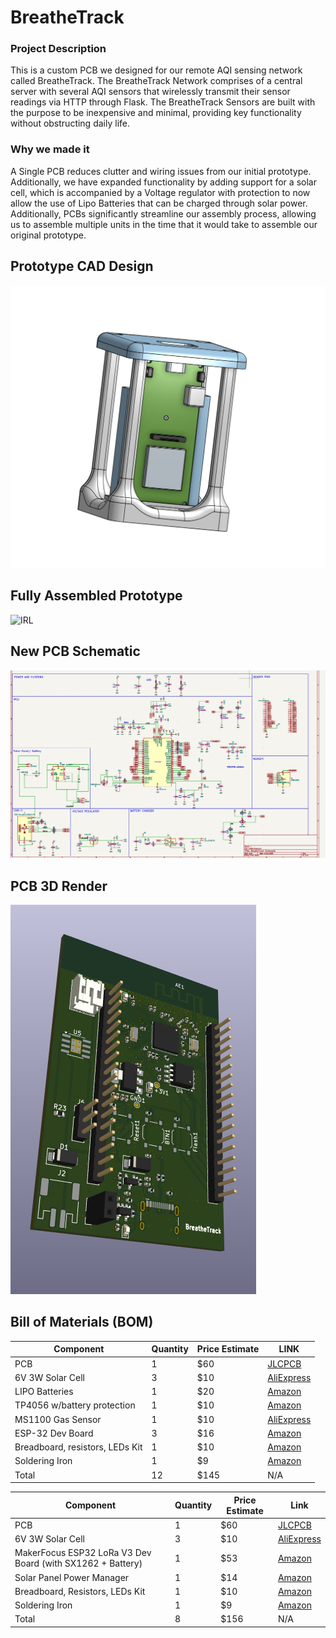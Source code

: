 # BreatheTrack

### Project Description

This is a custom PCB we designed for our remote AQI sensing network called BreatheTrack. The BreatheTrack Network comprises of a central server with several AQI sensors that wirelessly transmit their sensor readings via HTTP through Flask. The BreatheTrack Sensors are built with the purpose to be inexpensive and minimal, providing key functionality without obstructing daily life.  

### Why we made it

A Single PCB reduces clutter and wiring issues from our initial prototype. Additionally, we have expanded functionality by adding support for a solar cell, which is accompanied by a Voltage regulator with protection to now allow the use of Lipo Batteries that can be charged through solar power. Additionally, PCBs significantly streamline our assembly process, allowing us to assemble multiple units in the time that it would take to assemble our original prototype. 


## Prototype CAD Design
![CAD](img/prototypecad.png)

## Fully Assembled Prototype 
![IRL](https://github.com/user-attachments/assets/fca9da71-7108-41bc-889d-3d14d4a01c25)

## New PCB Schematic
![Schematic](img/schematic.png)

## PCB 3D Render
![Board 3D](img/BreatheTrackBoard.png)

## Bill of Materials (BOM)

| Component                    | Quantity  | Price Estimate   | LINK               |
|------------------------------|-----------|------------------|--------------------|
| PCB                          | 1         | $60              | [JLCPCB](https://jlcpcb.com) |
| 6V 3W Solar Cell             | 3         | $10              | [AliExpress](https://www.aliexpress.us/item/3256807383974087.html?spm=a2g0o.productlist.main.1.35f3Ha3VHa3VaC&algo_pvid=d887562b-9add-46a8-9f8c-ddd5e3ba4c47&algo_exp_id=d887562b-9add-46a8-9f8c-ddd5e3ba4c47-0&pdp_ext_f=%7B%22order%22%3A%2225%22%2C%22eval%22%3A%221%22%7D&pdp_npi=4%40dis%21USD%213.50%213.08%21%21%213.50%213.08%21%40210318c317513249961495827e6246%2112000043061129476%21sea%21US%210%21ABX&curPageLogUid=cN9vS2Gpiolg&utparam-url=scene%3Asearch%7Cquery_from%3A) |
| LIPO Batteries               | 1         | $20              | [Amazon](https://www.amazon.com/MakerFocus-Rechargeable-Protection-Insulated-Development/dp/B0DK5BBKM5/ref=sr_1_1_sspa?crid=33OQHGAFZKI41&dib=eyJ2IjoiMSJ9.WxjcX56NXHt9QLH11mWqUr8ah2V-7YexDvRKFDypc_Ste3FNB4DZ87XmCklSCc_GQYk6X1cDK8Cr5RUoYhj4e8t50Zf1cUL4o1LINEvV78wg4Dr1zuqhdKYXm2TQeQ0o4MaYty67VVWkN8jyuigbkru99FalspddWxXD04Dsw-BlHhMRHNqKP_Z2K0Y9n930V-HqrzbBxV_xQp6gfhpZywY1I5s8BPuP8aNRSCHi-GyH2L-rwyq0ctQthRYZ7-H5hJHlxuBUmQjVDZSdlcYHdbHBwUt111QhPSkvP6DWJZo.m9foLkYSE_QwVjHuxX19zQt3dcjnOkfhIvHlSeVZYOQ&dib_tag=se&keywords=lipo%2Brechargeable%2Bbattery&qid=1751325128&sprefix=lipo%2Brecharg%2Bbattery%2Caps%2C727&sr=8-1-spons&sp_csd=d2lkZ2V0TmFtZT1zcF9hdGY&th=1) 
| TP4056 w/battery protection  | 1         | $10              | [Amazon](https://www.amazon.com/HiLetgo-Lithium-Charging-Protection-Functions/dp/B07PKND8KG/ref=sr_1_4?crid=1ZFK4LYI1WHD9&dib=eyJ2IjoiMSJ9.ya4DP46mvuUo9crjEmtl4cTs2D8GLBpbhxoat9FqxYarHE1xFFHvcrgYH1FbPZ4ZI6IOwfmxJ8ejFaFwloL7ypq0CwSoIccLmFvO5kScJE8X9u_NYNoeAWAJSC-wc2I_1APw7RsI5PV4-wk3H26Dqq2d8jViBEhCc49-d9JvBYAm_0DTEOPtzJUxQ-mPXUdTFD_-QO15r9RZ7VVP2K23sXtUhe-JJP1np1_op34yDBA.VhGV2hSfPTVJdioUXrRYrAzYh-SPukpoKlOSz5Y1b6o&dib_tag=se&keywords=tp4056+with+jst+and+protection&qid=1751325559&sprefix=tp4056+with+jst+and+protectio%2Caps%2C196&sr=8-4)| 
| MS1100 Gas Sensor            | 1         | $10              | [AliExpress](https://www.aliexpress.us/item/3256807137876184.html?spm=a2g0o.productlist.main.8.2ae16874iz54fJ&aem_p4p_detail=202506301627332151353802599940000572471&algo_pvid=87008f3a-64e3-412a-9294-49f03c961bdc&algo_exp_id=87008f3a-64e3-412a-9294-49f03c961bdc-7&pdp_ext_f=%7B%22order%22%3A%2219%22%2C%22eval%22%3A%221%22%7D&pdp_npi=4%40dis%21USD%2119.56%2112.56%21%21%21139.30%2189.44%21%402103010b17513260532001920e23ba%2112000040264201244%21sea%21US%210%21ABX&curPageLogUid=iq4k9BI5Jmd1&utparam-url=scene%3Asearch%7Cquery_from%3A&search_p4p_id=202506301627332151353802599940000572471_2#nav-review)|
| ESP-32 Dev Board             | 3         | $16              | [Amazon](https://www.amazon.com/ESP-WROOM-32-Development-Microcontroller-Integrated-Compatible/dp/B08D5ZD528/ref=sr_1_1?crid=29T7AWT8FLZUN&dib=eyJ2IjoiMSJ9.XBINg-sjhfF_gUtnMiKGjgAP6U086JzeO1Awny1CrbgATMnn0NsXBzTx6uR7rdOvV0KyHBRH7xGJQ-1txsZL4-raY_ZpZed26avafCQGlQx4vU2ZojpUB5SR50ZNDtg-dEKeStjXtiaWa4eUtw43j7jFwo5hhF-CIbCeFx1SBMuYvzDwbOJlZO2TYzPSjafmgl9yOV7o85J0J5WhXWZUANCB-1XrnT_6IBna_-tkcIk.pfvTzqabW5ZYoJiTyf5kVAlDRxw-CWowj79Mi1OWZQ8&dib_tag=se&keywords=esp32&qid=1751325882&sprefix=esp32%2Caps%2C157&sr=8-1&th=1) |
| Breadboard, resistors, LEDs Kit | 1      | $10              | [Amazon](https://www.amazon.com/dp/B01ERP6WL4/ref=sspa_dk_detail_1?psc=1&pd_rd_i=B01ERP6WL4&pd_rd_w=JOYGm&content-id=amzn1.sym.386c274b-4bfe-4421-9052-a1a56db557ab&pf_rd_p=386c274b-4bfe-4421-9052-a1a56db557ab&pf_rd_r=JTQMPQ0AFV58PXRG7F4Q&pd_rd_wg=PyjOw&pd_rd_r=57442870-7136-43da-a67b-e1ae9d2ec374&sp_csd=d2lkZ2V0TmFtZT1zcF9kZXRhaWxfdGhlbWF0aWM) |
| Soldering Iron               | 1           | $9            | [Amazon](https://www.amazon.com/Soldering-Welding-Portable-Electric-Repairing/dp/B098JD8HD3/ref=sr_1_6?crid=3E2WBTY02CJW1&dib=eyJ2IjoiMSJ9.tKWBCBm44gyjNSvFj51RHQwLixBn0PozCrfLOdAT_y5O-DDV8AgaStPNIZq1G1fdaNdprtchvFUaMuyag4kjMs5iozczhCKhUqIp8OCftO71iEVErORINuIOSBVDDWcFW1xMgHj4z4vIpOtanlyPD8ACLDCzD_TIF9DEmHl25VN-HyVn6Nxn7FvDqrk1iRwRUalvNz66JvUj0kQetnqAeYZKV2BNtbp0EQ1aqKXmZGbxtXDOeMwYbKkF6KPzGU_RyhMX7NmQ5GH8QV_u3Otjwa2KFg0PwT5No7rIvfQR-eE.AyIJKRWJ8916kOFu4BoF3Tgp0WAb1YVQeibWaJyUyJY&dib_tag=se&keywords=soldering%2Biron&qid=1751327810&sprefix=soldering%2Bir%2Caps%2C480&sr=8-6&th=1) 
| Total                        | 12          | $145             | N/A |

| Component                           | Quantity | Price Estimate | Link |
|-------------------------------------|----------|----------------|------|
| PCB                                 | 1        | $60            | [JLCPCB](https://jlcpcb.com) |
| 6V 3W Solar Cell                     | 3        | $10            | [AliExpress](https://www.aliexpress.us/item/3256807383974087.html) |
| MakerFocus ESP32 LoRa V3 Dev Board (with SX1262 + Battery) | 1 | $53 | [Amazon](https://www.amazon.com/gp/product/B0DMSGL2DC/ref=ox_sc_act_title_1?smid=A1N6DLY3NQK2VM&th=1) |
| Solar Panel Power Manager           | 1        | $14            | [Amazon](https://www.amazon.com/gp/product/B07MML4YJV/ref=ox_sc_act_title_4?smid=A2EH5PO307BR7O&psc=1) |
| Breadboard, Resistors, LEDs Kit     | 1        | $10            | [Amazon](https://www.amazon.com/dp/B01ERP6WL4) |
| Soldering Iron                      | 1        | $9             | [Amazon](https://www.amazon.com/Soldering-Welding-Portable-Electric-Repairing/dp/B098JD8HD3) |
| Total                        | 8          | $156             | N/A |








